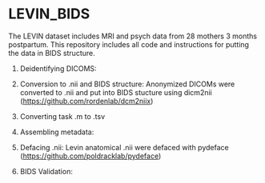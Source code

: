 # LEVIN_BIDS
The LEVIN dataset includes MRI and psych data from 28 mothers 3 months postpartum. This repository includes all code and instructions for putting the data in BIDS structure.

1. Deidentifying DICOMS:

2. Conversion to .nii and BIDS structure: Anonymized DICOMs were converted to .nii and put into BIDS stucture using dicm2nii (https://github.com/rordenlab/dcm2niix)

3. Converting task .m to .tsv

4. Assembling metadata:

5. Defacing .nii: Levin anatomical .nii were defaced with pydeface (https://github.com/poldracklab/pydeface)

6. BIDS Validation:
